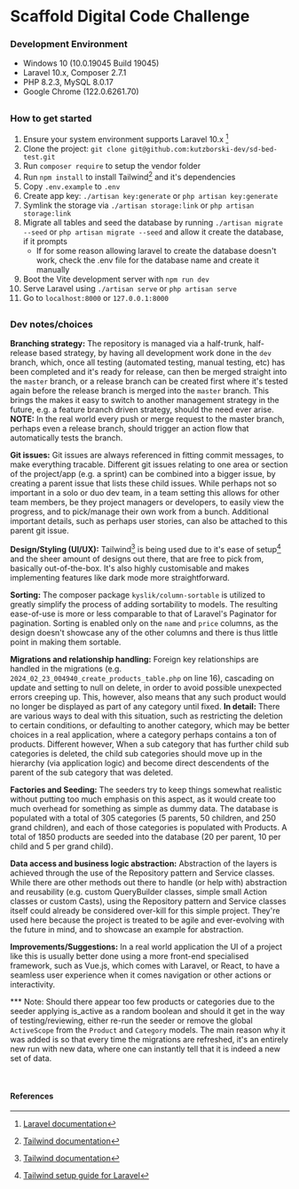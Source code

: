 # Scaffold Digital Code Challenge

### Development Environment
- Windows 10 (10.0.19045 Build 19045)
- Laravel 10.x, Composer 2.7.1
- PHP 8.2.3, MySQL 8.0.17
- Google Chrome (122.0.6261.70)

##
### How to get started
1. Ensure your system environment supports Laravel 10.x [^1]
2. Clone the project: `git clone git@github.com:kutzborski-dev/sd-bed-test.git`
3. Run `composer require` to setup the vendor folder
4. Run `npm install` to install Tailwind[^2] and it's dependencies
5. Copy `.env.example` to `.env`
6. Create app key: `./artisan key:generate` or `php artisan key:generate`
8. Symlink the storage via `./artisan storage:link` or `php artisan storage:link`
9. Migrate all tables and seed the database by running `./artisan migrate --seed` or `php artisan migrate --seed` and allow it create the database, if it prompts
   * If for some reason allowing laravel to create the database doesn't work, check the .env file for the database name and create it manually
10. Boot the Vite development server with `npm run dev`
11. Serve Laravel using `./artisan serve` or `php artisan serve`
12. Go to `localhost:8000` or `127.0.0.1:8000`

##
### Dev notes/choices
**Branching strategy:** The repository is managed via a half-trunk, half-release based strategy, by having all development work done in the `dev` branch, which, once all testing (automated testing, manual testing, etc) has been completed and it's ready for release, can then be merged straight into the `master` branch, or a release branch can be created first where it's tested again before the release branch is merged into the `master` branch. This brings the makes it easy to switch to another management strategy in the future, e.g. a feature branch driven strategy, should the need ever arise. **NOTE:** In the real world every push or merge request to the master branch, perhaps even a release branch, should trigger an action flow that automatically tests the branch.

**Git issues:** Git issues are always referenced in fitting commit messages, to make everything tracable. Different git issues relating to one area or section of the project/app (e.g. a sprint) can be combined into a bigger issue, by creating a parent issue that lists these child issues. While perhaps not so important in a solo or duo dev team, in a team setting this allows for other team members, be they project managers or developers, to easily view the progress, and to pick/manage their own work from a bunch. Additional important details, such as perhaps user stories, can also be attached to this parent git issue.

**Design/Styling (UI/UX):** Tailwind[^2] is being used due to it's ease of setup[^3] and the sheer amount of designs out there, that are free to pick from, basically out-of-the-box. It's also highly customisable and makes implementing features like dark mode more straightforward.

**Sorting:** The composer package `kyslik/column-sortable` is utilized to greatly simplify the process of adding sortability to models. The resulting ease-of-use is more or less comparable to that of Laravel's Paginator for pagination. Sorting is enabled only on the `name` and `price` columns, as the design doesn't showcase any of the other columns and there is thus little point in making them sortable.

**Migrations and relationship handling:** Foreign key relationships are handled in the migrations (e.g. `2024_02_23_004940_create_products_table.php` on line 16), cascading on update and setting to null on delete, in order to avoid possible unexpected errors creeping up. This, however, also means that any such product would no longer be displayed as part of any category until fixed. **In detail:** There are various ways to deal with this situation, such as restricting the deletion to certain conditions, or defaulting to another category, which may be better choices in a real application, where a category perhaps contains a ton of products. Different however, When a sub category that has further child sub categories is deleted, the child sub categories should move up in the hierarchy (via application logic) and become direct descendents of the parent of the sub category that was deleted.

**Factories and Seeding:** The seeders try to keep things somewhat realistic without putting too much emphasis on this aspect, as it would create too much overhead for something as simple as dummy data. The database is populated with a total of 305 categories (5 parents, 50 children, and 250 grand children), and each of those categories is populated with Products. A total of 1850 products are seeded into the database (20 per parent, 10 per child and 5 per grand child).

**Data access and business logic abstraction:** Abstraction of the layers is achieved through the use of the Repository pattern and Service classes. While there are other methods out there to handle (or help with) abstraction and reusability (e.g. custom QueryBuilder classes, simple small Action classes or custom Casts), using the Repository pattern and Service classes itself could already be considered over-kill for this simple project. They're used here because the project is treated to be agile and ever-evolving with the future in mind, and to showcase an example for abstraction.

**Improvements/Suggestions:** In a real world application the UI of a project like this is usually better done using a more front-end specialised framework, such as Vue.js, which comes with Laravel, or React, to have a seamless user experience when it comes navigation or other actions or interactivity.

*** Note:
Should there appear too few products or categories due to the seeder applying is_active as a random boolean and should it get in the way of testing/reviewing, either re-run the seeder or remove the global `ActiveScope` from the `Product` and `Category` models. The main reason why it was added is so that every time the migrations are refreshed, it's an entirely new run with new data, where one can instantly tell that it is indeed a new set of data.

<br/>

#### References
[^1]: [Laravel documentation](https://laravel.com/docs/10.x/readme)
[^2]: [Tailwind documentation](https://tailwindcss.com)
[^3]: [Tailwind setup guide for Laravel](https://tailwindcss.com/docs/guides/laravel)